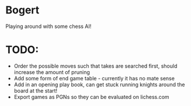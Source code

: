 # Bogert
Playing around with some chess AI!

# TODO:

- Order the possible moves such that takes are searched first, should increase the amount of pruning
- Add some form of end game table - currently it has no mate sense
- Add in an opening play book, can get stuck running knights around the board at the start!
- Export games as PGNs so they can be evaluated on lichess.com
